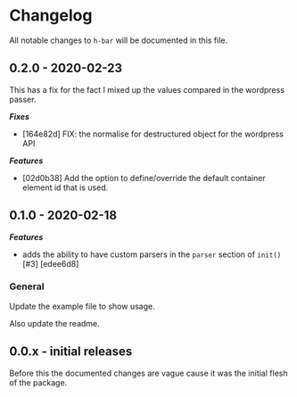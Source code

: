# Changelog

All notable changes to `h-bar` will be documented in this file.

## 0.2.0 - 2020-02-23

This has a fix for the fact I mixed up the values compared in the wordpress passer.

***Fixes***

- [164e82d] FIX: the normalise for destructured object for the wordpress API

***Features***

- [02d0b38] Add the option to define/override the default container element id that is used.

## 0.1.0 - 2020-02-18

***Features***

- adds the ability to have custom parsers in the `parser` section of `init()` [#3] [edee6d8]

### General

Update the example file to show usage.

Also update the readme.

## 0.0.x - initial releases

Before this the documented changes are vague cause it was the initial flesh of the package.
